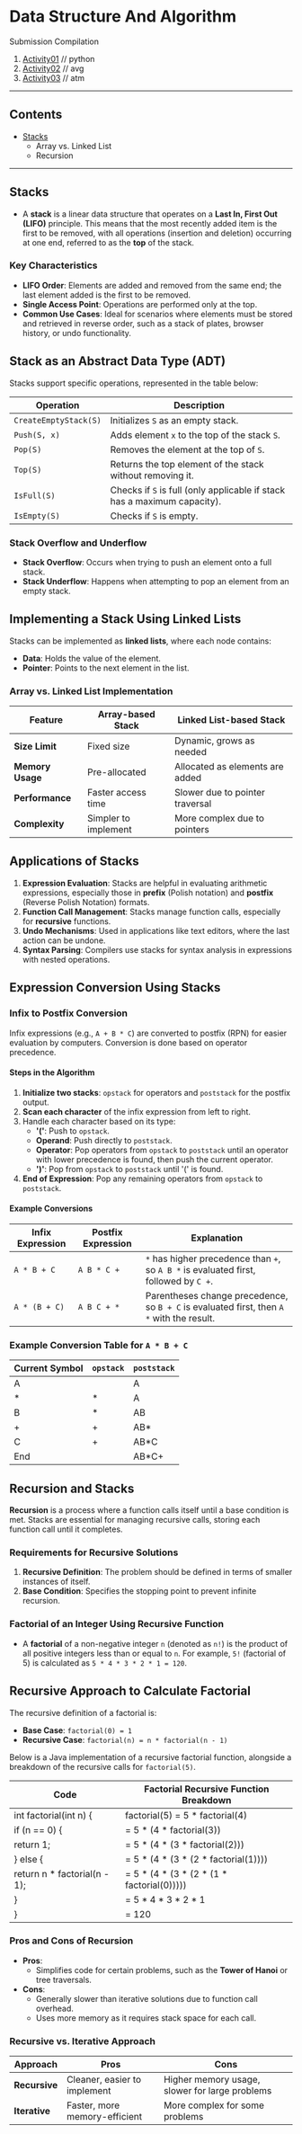 # Data Structure And Algorithm

Submission Compilation <br>
1. [Activity01](https://github.com/TAPEZONE128/intermediate-programming/blob/main/Activity01.ipynb) // python
2. [Activity02](https://github.com/TAPEZONE128/data-structure-and-algorithms/blob/main/Hworld.java) // avg
3. [Activity03](https://github.com/TAPEZONE128/data-structure-and-algorithms/blob/main/ATM.java) // atm

---

## Contents
- [Stacks](#stacks)
  - Array vs. Linked List
  - Recursion

---


## Stacks
- A **stack** is a linear data structure that operates on a **Last In, First Out (LIFO)** principle. This means that the most recently added item is the first to be removed, with all operations (insertion and deletion) occurring at one end, referred to as the **top** of the stack.

### Key Characteristics
- **LIFO Order**: Elements are added and removed from the same end; the last element added is the first to be removed.
- **Single Access Point**: Operations are performed only at the top.
- **Common Use Cases**: Ideal for scenarios where elements must be stored and retrieved in reverse order, such as a stack of plates, browser history, or undo functionality.

## Stack as an Abstract Data Type (ADT)
Stacks support specific operations, represented in the table below:

| Operation        | Description                                                                                  |
|------------------|----------------------------------------------------------------------------------------------|
| `CreateEmptyStack(S)` | Initializes `S` as an empty stack.                                                      |
| `Push(S, x)`     | Adds element `x` to the top of the stack `S`.                                               |
| `Pop(S)`         | Removes the element at the top of `S`.                                                      |
| `Top(S)`         | Returns the top element of the stack without removing it.                                   |
| `IsFull(S)`      | Checks if `S` is full (only applicable if stack has a maximum capacity).                    |
| `IsEmpty(S)`     | Checks if `S` is empty.                                                                     |

### Stack Overflow and Underflow
- **Stack Overflow**: Occurs when trying to push an element onto a full stack.
- **Stack Underflow**: Happens when attempting to pop an element from an empty stack.

## Implementing a Stack Using Linked Lists
Stacks can be implemented as **linked lists**, where each node contains:
- **Data**: Holds the value of the element.
- **Pointer**: Points to the next element in the list.

### Array vs. Linked List Implementation
| Feature                    | Array-based Stack          | Linked List-based Stack               |
|----------------------------|----------------------------|---------------------------------------|
| **Size Limit**             | Fixed size                 | Dynamic, grows as needed              |
| **Memory Usage**           | Pre-allocated              | Allocated as elements are added       |
| **Performance**            | Faster access time        | Slower due to pointer traversal       |
| **Complexity**             | Simpler to implement      | More complex due to pointers          |

## Applications of Stacks
1. **Expression Evaluation**: Stacks are helpful in evaluating arithmetic expressions, especially those in **prefix** (Polish notation) and **postfix** (Reverse Polish Notation) formats.
2. **Function Call Management**: Stacks manage function calls, especially for **recursive** functions.
3. **Undo Mechanisms**: Used in applications like text editors, where the last action can be undone.
4. **Syntax Parsing**: Compilers use stacks for syntax analysis in expressions with nested operations.

## Expression Conversion Using Stacks
### Infix to Postfix Conversion
Infix expressions (e.g., `A + B * C`) are converted to postfix (RPN) for easier evaluation by computers. Conversion is done based on operator precedence.

#### Steps in the Algorithm
1. **Initialize two stacks**: `opstack` for operators and `poststack` for the postfix output.
2. **Scan each character** of the infix expression from left to right.
3. Handle each character based on its type:
   - **'('**: Push to `opstack`.
   - **Operand**: Push directly to `poststack`.
   - **Operator**: Pop operators from `opstack` to `poststack` until an operator with lower precedence is found, then push the current operator.
   - **')'**: Pop from `opstack` to `poststack` until '(' is found.
4. **End of Expression**: Pop any remaining operators from `opstack` to `poststack`.

#### Example Conversions

| Infix Expression | Postfix Expression | Explanation                                                                                         |
|------------------|--------------------|-----------------------------------------------------------------------------------------------------|
| `A * B + C`      | `A B * C +`       | `*` has higher precedence than `+`, so `A B *` is evaluated first, followed by `C +`.              |
| `A * (B + C)`    | `A B C + *`       | Parentheses change precedence, so `B + C` is evaluated first, then `A *` with the result.          |

### Example Conversion Table for `A * B + C`
| Current Symbol | `opstack` | `poststack` |
|----------------|-----------|-------------|
| A              |           | A           |
| *              | *         | A           |
| B              | *         | AB          |
| +              | +         | AB*         |
| C              | +         | AB*C        |
| End            |           | AB*C+       |

## Recursion and Stacks
**Recursion** is a process where a function calls itself until a base condition is met. Stacks are essential for managing recursive calls, storing each function call until it completes.

### Requirements for Recursive Solutions
1. **Recursive Definition**: The problem should be defined in terms of smaller instances of itself.
2. **Base Condition**: Specifies the stopping point to prevent infinite recursion.

### Factorial of an Integer Using Recursive Function
- A **factorial** of a non-negative integer `n` (denoted as `n!`) is the product of all positive integers less than or equal to `n`. For example, `5!` (factorial of 5) is calculated as `5 * 4 * 3 * 2 * 1 = 120`.

## Recursive Approach to Calculate Factorial

The recursive definition of a factorial is:
- **Base Case**: `factorial(0) = 1`
- **Recursive Case**: `factorial(n) = n * factorial(n - 1)`

Below is a Java implementation of a recursive factorial function, alongside a breakdown of the recursive calls for `factorial(5)`.


| Code                                       | Factorial Recursive Function Breakdown         |
|--------------------------------------------|------------------------------------------------|
| int factorial(int n) {                     | factorial(5) = 5 * factorial(4)                |
|    if (n == 0) {                           |            = 5 * (4 * factorial(3))            |
|      return 1;                             |            = 5 * (4 * (3 * factorial(2)))      |
|    } else {                                |            = 5 * (4 * (3 * (2 * factorial(1))))|
|      return n * factorial(n - 1);          |            = 5 * (4 * (3 * (2 * (1 * factorial(0)))))|
|    }                                       |            = 5 * 4 * 3 * 2 * 1                 |
|  }                                         |            = 120                               |



### Pros and Cons of Recursion
- **Pros**:
  - Simplifies code for certain problems, such as the **Tower of Hanoi** or tree traversals.
- **Cons**:
  - Generally slower than iterative solutions due to function call overhead.
  - Uses more memory as it requires stack space for each call.

### Recursive vs. Iterative Approach
| Approach      | Pros                        | Cons                                           |
|---------------|-----------------------------|------------------------------------------------|
| **Recursive** | Cleaner, easier to implement| Higher memory usage, slower for large problems |
| **Iterative** | Faster, more memory-efficient | More complex for some problems                |

